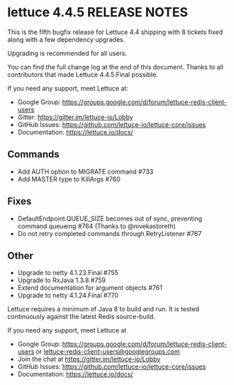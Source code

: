 lettuce 4.4.5 RELEASE NOTES
===========================

This is the fifth bugfix release for Lettuce 4.4 shipping with 8 tickets fixed along with a few dependency upgrades.
 
Upgrading is recommended for all users.  

You can find the full change log at the end of this document. 
Thanks to all contributors that made Lettuce 4.4.5.Final possible.

If you need any support, meet Lettuce at:

* Google Group: https://groups.google.com/d/forum/lettuce-redis-client-users
* Gitter: https://gitter.im/lettuce-io/Lobby
* GitHub Issues: https://github.com/lettuce-io/lettuce-core/issues
* Documentation: https://lettuce.io/docs/


Commands
------------
* Add AUTH option to MIGRATE command #733
* Add MASTER type to KillArgs #760

Fixes
-----
* DefaultEndpoint.QUEUE_SIZE becomes out of sync, preventing command queueing #764 (Thanks to @nivekastoreth)
* Do not retry completed commands through RetryListener #767

Other
-----
* Upgrade to netty 4.1.23.Final #755
* Upgrade to RxJava 1.3.8 #759
* Extend documentation for argument objects #761
* Upgrade to netty 4.1.24.Final #770

Lettuce requires a minimum of Java 8 to build and run. It is tested continuously
against the latest Redis source-build.

If you need any support, meet Lettuce at

* Google Group: https://groups.google.com/d/forum/lettuce-redis-client-users
or lettuce-redis-client-users@googlegroups.com
* Join the chat at https://gitter.im/lettuce-io/Lobby
* GitHub Issues: https://github.com/lettuce-io/lettuce-core/issues
* Documentation: https://lettuce.io/docs/
